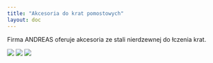```yaml
---
title: "Akcesoria do krat pomostowych"
layout: doc
---
```


Firma ANDREAS oferuje akcesoria ze stali nierdzewnej do łczenia krat.

<img src="https://andreas-biz-pl.s3-eu-west-1.amazonaws.com/images/akcesoria1.jpg" />
<img src="https://andreas-biz-pl.s3-eu-west-1.amazonaws.com/images/akcesoria2.jpg" />
<img src="https://andreas-biz-pl.s3-eu-west-1.amazonaws.com/images/akcesoria3.jpg" />

